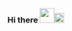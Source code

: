 ### Hi there <img src="https://raw.githubusercontent.com/MartinHeinz/MartinHeinz/master/wave.gif" width="30px"><img src="https://github.com/TheDudeThatCode/TheDudeThatCode/blob/master/Assets/Earth.gif"  width =20px/>
<!--
**Anirudh906/Anirudh906** is a ✨ _special_ ✨ repository because its `README.md` (this file) appears on your GitHub profile.

Here are some ideas to get you started:

- 🔭 I’m currently working on ...
- 🌱 I’m currently learning ...
- 👯 I’m looking to collaborate on ...
- 🤔 I’m looking for help with ...
- 💬 Ask me about ...
- 📫 How to reach me: ...
- 😄 Pronouns: ...
- ⚡ Fun fact: ...
-->
